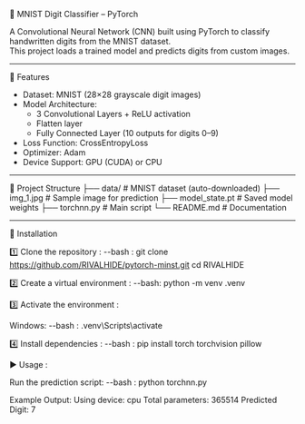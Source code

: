 🖤 MNIST Digit Classifier – PyTorch  

A Convolutional Neural Network (CNN) built using PyTorch to classify handwritten digits from the MNIST dataset.  
This project loads a trained model and predicts digits from custom images.  

---

📌 Features  
- Dataset: MNIST (28×28 grayscale digit images)  
- Model Architecture:  
  - 3 Convolutional Layers + ReLU activation  
  - Flatten layer  
  - Fully Connected Layer (10 outputs for digits 0–9)  
- Loss Function: CrossEntropyLoss  
- Optimizer: Adam  
- Device Support: GPU (CUDA) or CPU  

---

📂 Project Structure 
├── data/ # MNIST dataset (auto-downloaded)
├── img_1.jpg # Sample image for prediction
├── model_state.pt # Saved model weights
├── torchnn.py # Main script
└── README.md # Documentation

---

 🚀 Installation  

1️⃣ Clone the repository :
--bash :
git clone https://github.com/RIVALHIDE/pytorch-minst.git
cd RIVALHIDE

2️⃣ Create a virtual environment :
--bash:
python -m venv .venv

3️⃣ Activate the environment :

Windows:
--bash :
.venv\Scripts\activate

4️⃣ Install dependencies :
--bash :
pip install torch torchvision pillow

▶️ Usage :

Run the prediction script:
--bash :
python torchnn.py

Example Output:
Using device: cpu
Total parameters: 365514
Predicted Digit: 7

